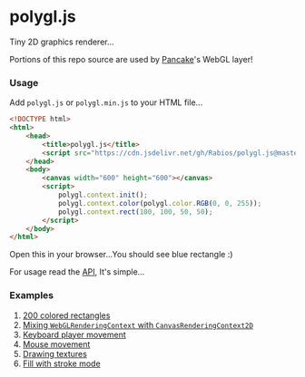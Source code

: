 # polygl.js

Tiny 2D graphics renderer...

Portions of this repo source are used by [Pancake](https://github.com/Rabios/Pancake)'s WebGL layer!

### Usage

Add `polygl.js` or `polygl.min.js` to your HTML file...

```html
<!DOCTYPE html>
<html>
    <head>
        <title>polygl.js</title>
        <script src="https://cdn.jsdelivr.net/gh/Rabios/polygl.js@master/build/polygl.min.js"></script>
    </head>
    <body>
        <canvas width="600" height="600"></canvas>
        <script>
            polygl.context.init();
            polygl.context.color(polygl.color.RGB(0, 0, 255));
            polygl.context.rect(100, 100, 50, 50);
        </script>
    </body>
</html>
```

Open this in your browser...You should see blue rectangle :)

For usage read the [API](https://github.com/Rabios/polygl.js/blob/master/api.md), It's simple...

### Examples

1. [200 colored rectangles](https://rabios.github.io/polygl.js/examples/test.html)
2. [Mixing `WebGLRenderingContext` with `CanvasRenderingContext2D`](https://rabios.github.io/polygl.js/examples/canvas2d_with_webgl.html)
3. [Keyboard player movement](https://rabios.github.io/polygl.js/examples/keyboard.html)
4. [Mouse movement](https://rabios.github.io/polygl.js/examples/mouse.html)
5. [Drawing textures](https://rabios.github.io/polygl.js/examples/image.html)
6. [Fill with stroke mode](https://rabios.github.io/polygl.js/examples/fill_with_stroke.html)
